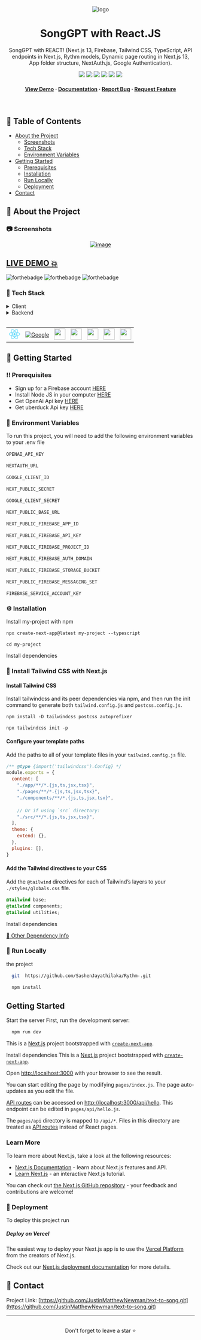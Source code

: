 <div align="center">

  <img src="https://drive.google.com/uc?export=download&id=1fj7OO7X2uFYOI0zM5ZfjYB27vdI43qEr" alt="logo" width="205" height="auto" />

  <h1>SongGPT with React.JS</h1>
  
  <p>
SongGPT with REACT! (Next.js 13, Firebase, Tailwind CSS, TypeScript, API endpoints in Next.js, Rythm models, Dynamic page routing in Next.js 13, App folder structure, NextAuth.js, Google Authentication).
  </p>
  
  
<!-- Badges -->

<a href="https:/text-to-song.vercel.app" target="_blank">![](https://img.shields.io/website-up-down-green-red/http/monip.org.svg)</a>
![](https://img.shields.io/badge/Maintained-Yes-indigo)
![](https://img.shields.io/github/forks/SashenJayathilaka/Rythm-.svg)
![](https://img.shields.io/github/stars/SashenJayathilaka/Rythm-.svg)
![](https://img.shields.io/github/issues/SashenJayathilaka/Rythm-)
![](https://img.shields.io/github/last-commit/SashenJayathilaka/Rythm-)

<h4>
    <a href="https://text-to-song.vercel.app">View Demo</a>
  <span> · </span>
    <a href="https://github.com/SashenJayathilaka/Rythm-/blob/master/README.md">Documentation</a>
  <span> · </span>
    <a href="https://github.com/SashenJayathilaka/Rythm-/issues">Report Bug</a>
  <span> · </span>
    <a href="https://github.com/SashenJayathilaka/Rythm-/issues">Request Feature</a>
  </h4>
</div>

<br />

<!-- Table of Contents -->

## :notebook_with_decorative_cover: Table of Contents

- [About the Project](#star2-about-the-project)
  - [Screenshots](#camera-screenshots)
  - [Tech Stack](#space_invader-tech-stack)
  - [Environment Variables](#key-environment-variables)
- [Getting Started](#toolbox-getting-started)
  - [Prerequisites](#bangbang-prerequisites)
  - [Installation](#gear-installation)
  - [Run Locally](#running-run-locally)
  - [Deployment](#triangular_flag_on_post-deployment)
- [Contact](#handshake-contact)

<!-- About the Project -->

## :star2: About the Project

<!-- Screenshots -->

### :camera: Screenshots

<div align="center">
<a href="https://text-to-song.vercel.app" target="_blank"><img  src='https://drive.google.com/uc?export=download&id=1b4hBr05HGNf35p8gAZn76heNB3YawvxC' alt='image'/></a>
</div>

## <a href="https://text-to-song.vercel.app" target="_blank">LIVE DEMO 💥</a>

![forthebadge](https://forthebadge.com/images/badges/built-with-love.svg)
![forthebadge](https://forthebadge.com/images/badges/for-you.svg)
![forthebadge](https://forthebadge.com/images/badges/powered-by-coffee.svg)

### :space_invader: Tech Stack

<details>
  <summary>Client</summary>
  <ul>
    <li><a href="https://#/">Typescript</a></li>
    <li><a href="https://nextjs.org/">Next.js</a></li>
    <li><a href="https://reactjs.org/">React.js</a></li>
    <li><a href="https://tailwindcss.com/">TailwindCSS</a></li>
  </ul>
</details>

<details>
<summary>Backend</summary>
  <ul>
    <li><a href="https://firebase.google.com">Firebase</a></li>
    <li><a href="https://openai.com">OpenAI</a></li>
  </ul>
</details>
<br />

<table>
    <tr>
        <td>
<a href="#"><img src="https://raw.githubusercontent.com/devicons/devicon/master/icons/react/react-original.svg" alt="" width="30" height="30" /></a>
        </td>
                        <td>
<a href="#"><img src="https://user-images.githubusercontent.com/99184393/183096870-fdf58e59-d78c-44f4-bd1c-f9033c16d907.png" alt="Google" width="30" height="30" /></a>
        </td>
                        <td>
<a href="#"><img src="https://user-images.githubusercontent.com/99184393/179383376-874f547c-4e6f-4826-850e-706b009e7e2b.png" alt="" width="30" height="30" /></a>
        </td>
                        <td>
<a href="#"><img src="https://user-images.githubusercontent.com/99184393/180462270-ea4a249c-627c-4479-9431-5c3fd25454c4.png" alt="" width="30" height="30" /></a>
        </td>
                                <td>
<a href="#"><img src="https://user-images.githubusercontent.com/99184393/177784603-d69e9d02-721a-4bce-b9b3-949165d2edeb.png" alt="" width="30" height="30" /></a>
        </td>
                                            <td>
<a href="#"><img src="https://user-images.githubusercontent.com/99184393/204170976-0e5c6e2a-2b41-483d-adbd-d5d1e40b8d15.png" alt="" width="30" height="30" /></a>
        </td>
                                <td>
<a href="#"><img src="https://user-images.githubusercontent.com/99184393/222309201-8fe96906-fc80-4c75-b141-d18b2686055e.png" alt="" width="30" height="30" /></a>
        </td>
    </tr>
</table>

## :toolbox: Getting Started

### :bangbang: Prerequisites

- Sign up for a Firebase account <a href='https://firebase.google.com'>HERE</a>
- Install Node JS in your computer <a href='https://nodejs.org/en/'>HERE</a>
- Get OpenAi Api key <a href='https://openai.com'>HERE</a>
- Get uberduck Api key <a href='https://uberduck.ai/'>HERE</a>

<!-- Env Variables -->

### :key: Environment Variables

To run this project, you will need to add the following environment variables to your .env file

`OPENAI_API_KEY`

`NEXTAUTH_URL`

`GOOGLE_CLIENT_ID`

`NEXT_PUBLIC_SECRET`

`GOOGLE_CLIENT_SECRET`

`NEXT_PUBLIC_BASE_URL`

`NEXT_PUBLIC_FIREBASE_APP_ID`

`NEXT_PUBLIC_FIREBASE_API_KEY`

`NEXT_PUBLIC_FIREBASE_PROJECT_ID`

`NEXT_PUBLIC_FIREBASE_AUTH_DOMAIN`

`NEXT_PUBLIC_FIREBASE_STORAGE_BUCKET`

`NEXT_PUBLIC_FIREBASE_MESSAGING_SET`

`FIREBASE_SERVICE_ACCOUNT_KEY`



### :gear: Installation

Install my-project with npm

```
npx create-next-app@latest my-project --typescript
```

```
cd my-project
```

Install dependencies

### :test_tube: Install Tailwind CSS with Next.js

#### Install Tailwind CSS

Install tailwindcss and its peer dependencies via npm, and then run the init command to generate both `tailwind.config.js` and `postcss.config.js`.

```
npm install -D tailwindcss postcss autoprefixer
```

```
npx tailwindcss init -p
```

#### Configure your template paths

Add the paths to all of your template files in your `tailwind.config.js` file.
<br>

```js
/** @type {import('tailwindcss').Config} */
module.exports = {
  content: [
    "./app/**/*.{js,ts,jsx,tsx}",
    "./pages/**/*.{js,ts,jsx,tsx}",
    "./components/**/*.{js,ts,jsx,tsx}",
 
    // Or if using `src` directory:
    "./src/**/*.{js,ts,jsx,tsx}",
  ],
  theme: {
    extend: {},
  },
  plugins: [],
}
```

#### Add the Tailwind directives to your CSS

Add the `@tailwind` directives for each of Tailwind’s layers to your `./styles/globals.css` file.

```css
@tailwind base;
@tailwind components;
@tailwind utilities;
```

Install dependencies

<a href="https://github.com/SashenJayathilaka/Rythm-/blob/master/package.json" target="_blank">🔶 Other Dependency Info</a>

<!-- Run Locally -->

### :running: Run Locally

 the project

```bash
  git  https://github.com/SashenJayathilaka/Rythm-.git
```

```bash
  npm install
```

## Getting Started

Start the server
First, run the development server:

```bash
  npm run dev
```

This is a [Next.js](https://nextjs.org/) project bootstrapped with [`create-next-app`](https://github.com/vercel/next.js/tree/canary/packages/create-next-app).

Install dependencies
This is a [Next.js](https://nextjs.org/) project bootstrapped with [`create-next-app`](https://github.com/vercel/next.js/tree/canary/packages/create-next-app).

Open [http://localhost:3000](http://localhost:3000) with your browser to see the result.

You can start editing the page by modifying `pages/index.js`. The page auto-updates as you edit the file.

[API routes](https://nextjs.org/docs/api-routes/introduction) can be accessed on [http://localhost:3000/api/hello](http://localhost:3000/api/hello). This endpoint can be edited in `pages/api/hello.js`.

The `pages/api` directory is mapped to `/api/*`. Files in this directory are treated as [API routes](https://nextjs.org/docs/api-routes/introduction) instead of React pages.

### Learn More

To learn more about Next.js, take a look at the following resources:

- [Next.js Documentation](https://nextjs.org/docs) - learn about Next.js features and API.
- [Learn Next.js](https://nextjs.org/learn) - an interactive Next.js tutorial.

You can check out [the Next.js GitHub repository](https://github.com/vercel/next.js/) - your feedback and contributions are welcome!

<!-- Deployment -->

### :triangular_flag_on_post: Deployment

To deploy this project run

##### Deploy on Vercel

The easiest way to deploy your Next.js app is to use the [Vercel Platform](https://vercel.com/new?utm_medium=default-template&filter=next.js&utm_source=create-next-app&utm_campaign=create-next-app-readme) from the creators of Next.js.

Check out our [Next.js deployment documentation](https://nextjs.org/docs/deployment) for more details.

## :handshake: Contact

Project Link: [https://github.com/JustinMatthewNewman/text-to-song.git](https://github.com/JustinMatthewNewman/text-to-song.git)

<hr />


<br />

<div align="center">Don't forget to leave a star ⭐️</div>
